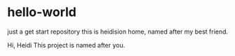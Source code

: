 # hello-world
just a get start repository
this is heidision home, named after my best friend.

Hi, Heidi
This project is named after you.
